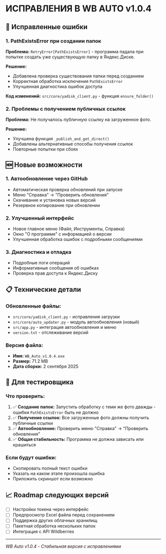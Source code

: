 # ИСПРАВЛЕНИЯ В WB AUTO v1.0.4

## 🐛 Исправленные ошибки

### 1. **PathExistsError при создании папок**
**Проблема:** `RetryError[PathExistsError]` - программа падала при попытке создать уже существующую папку в Яндекс.Диске.

**Решение:** 
- Добавлена проверка существования папки перед созданием
- Корректная обработка исключения `PathExistsError`
- Улучшенная диагностика ошибок доступа

**Код изменений:** `src/core/yadisk_client.py` - функция `ensure_folder()`

### 2. **Проблемы с получением публичных ссылок**
**Проблема:** Не получалось публичную ссылку на загруженное фото.

**Решение:**
- Улучшена функция `_publish_and_get_direct()`
- Добавлены альтернативные способы получения ссылок
- Повторные попытки при сбоях

## 🆕 Новые возможности

### 1. **Автообновление через GitHub**
- Автоматическая проверка обновлений при запуске
- Меню "Справка" → "Проверить обновления"
- Скачивание и установка новых версий
- Резервное копирование при обновлении

### 2. **Улучшенный интерфейс**
- Новое главное меню (Файл, Инструменты, Справка)
- Окно "О программе" с информацией о версии
- Улучшенная обработка ошибок с подробными сообщениями

### 3. **Диагностика и отладка**
- Подробные логи операций
- Информативные сообщения об ошибках
- Проверка прав доступа к Яндекс.Диску

## 📋 Технические детали

### Обновленные файлы:
- `src/core/yadisk_client.py` - исправления загрузки
- `src/core/auto_updater.py` - модуль автообновления (новый)
- `src/app.py` - интеграция автообновления и меню
- `version.txt` - отслеживание версий

### Версия файла:
- **Имя:** `WB_Auto_v1.0.4.exe`
- **Размер:** 71.2 MB
- **Дата сборки:** 2 сентября 2025

## 🔧 Для тестировщика

### Что проверить:
1. ✅ **Создание папок:** Запустить обработку с теми же фото дважды - ошибки `PathExistsError` быть не должно
2. ✅ **Получение ссылок:** Все загруженные фото должны получить публичные ссылки
3. ✅ **Автообновление:** Проверить меню "Справка" → "Проверить обновления"
4. ✅ **Общая стабильность:** Программа не должна зависать или крашиться

### Если будут ошибки:
- Скопировать полный текст ошибки
- Указать на каком этапе произошла ошибка
- Приложить скриншот если возможно

## 📈 Roadmap следующих версий

- [ ] Настройки токена через интерфейс
- [ ] Предпросмотр Excel файла перед сохранением  
- [ ] Поддержка других облачных хранилищ
- [ ] Пакетная обработка нескольких папок
- [ ] Интеграция с API Wildberries

---
*WB Auto v1.0.4 - Стабильная версия с исправлениями*
